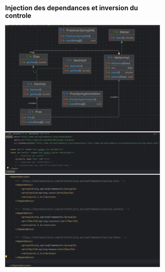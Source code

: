 <h2>Injection des dependances et inversion du controle</h2>
<img src="captures/capture01.png">
<img src="captures/capture02.png">
<img src="captures/capture03.png">